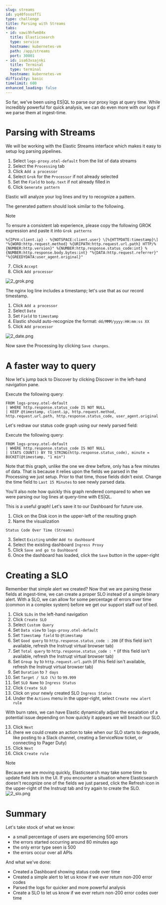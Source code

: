 ```yaml
---
slug: streams
id: yq40fososffi
type: challenge
title: Parsing with Streams
tabs:
- id: vawi9hfwm84x
  title: Elasticsearch
  type: service
  hostname: kubernetes-vm
  path: /app/streams
  port: 30001
- id: isa63xsajnki
  title: Terminal
  type: terminal
  hostname: kubernetes-vm
difficulty: basic
timelimit: 600
enhanced_loading: false
---
```

So far, we've been using ES|QL to parse our proxy logs at query time. While incredibly powerful for quick analysis, we can do even more with our logs if we parse them at ingest-time.

# Parsing with Streams

We will be working with the Elastic Streams interface which makes it easy to setup log parsing pipelines.

1. Select `logs-proxy.otel-default` from the list of data streams
2. Select the `Processing` tab
3. Click `Add a processor`
4. Select `Grok` for the `Processor` if not already selected
5. Set the `Field` to `body.text` if not already filled in
6. Click `Generate pattern`

Elastic will analyze your log lines and try to recognize a pattern.

The generated pattern should look similar to the following.

> [!NOTE]
> To ensure a consistent lab experience, please copy the following GROK expression and paste it into `Grok patterns`

```
%{IPV4:client.ip} - %{NOTSPACE:client.user} \[%{HTTPDATE:timestamp}\] "%{WORD:http.request.method} %{URIPATH:http.request.url.path} HTTP/%{NUMBER:http.version}" %{NUMBER:http.response.status_code:int} %{NUMBER:http.response.body.bytes:int} "%{DATA:http.request.referrer}" "%{GREEDYDATA:user_agent.original}"
```

7. Click `Accept`
8. Click `Add processor`

![2_grok.png](../assets/2_grok.png)

The nginx log line includes a timestamp; let's use that as our record timestamp.

1. Click `Add a processor`
2. Select `Date`
3. Set `Field` to `timestamp`
4. Elastic should auto-recognize the format: `dd/MMM/yyyy:HH:mm:ss XX`
5. Click `Add processor`

![2_date.png](../assets/2_date.png)

Now save the Processing by clicking `Save changes`.

# A faster way to query

Now let's jump back to Discover by clicking Discover in the left-hand navigation pane.

Execute the following query:
```esql
FROM logs-proxy.otel-default
| WHERE http.response.status_code IS NOT NULL
| KEEP @timestamp, client.ip, http.request.method, http.request.url.path, http.response.status_code, user_agent.original
```

Let's redraw our status code graph using our newly parsed field:

Execute the following query:
```
FROM logs-proxy.otel-default
| WHERE http.response.status_code IS NOT NULL
| STATS COUNT() BY TO_STRING(http.response.status_code), minute = BUCKET(@timestamp, "1 min")
```

Note that this graph, unlike the one we drew before, only has a few minutes of data. That is because it relies upon the fields we parsed in the Processing we just setup. Prior to that time, those fields didn't exist. Change the time field to `Last 15 Minutes` to see newly parsed data.

You'll also note how quickly this graph rendered compared to when we were parsing our log lines at query-time with ES|QL.

This is a useful graph! Let's save it to our Dashboard for future use.

1. Click on the Disk icon in the upper-left of the resulting graph
2. Name the visualization
  ```
  Status Code Over Time (Streams)
  ```
3. Select `Existing` under `Add to dashboard`
4. Select the existing dashboard `Ingress Proxy`
4. Click `Save and go to Dashboard`
5. Once the dashboard has loaded, click the `Save` button in the upper-right

# Creating a SLO

Remember that simple alert we created? Now that we are parsing these fields at ingest-time, we can create a proper SLO instead of a simple binary alert. With a SLO, we can allow for some percentage of errors over time (common in a complex system) before we get our support staff out of bed.

1. Click `SLOs` in the left-hand navigation
2. Click `Create SLO`
3. Select `Custom Query`
4. Set `Data view` to `logs-proxy.otel-default`
5. Set `Timestamp field` to `@timestamp`
6. Set `Good query` to `http.response.status_code : 200`  (if this field isn't available, refresh the Instruqt virtual browser tab)
7. Set `Total query` to `http.response.status_code : *` (if this field isn't available, refresh the Instruqt virtual browser tab)
8. Set `Group by` to `http.request.url.path` (if this field isn't available, refresh the Instruqt virtual browser tab)
9. Set `Duration` to `7 days`
10. Set `Target / SLO (%)` to `99.999`
11. Set `SLO Name` to `Ingress Status`
12. Click `Create SLO`
13. Click on your newly created SLO `Ingress Status`
14. Under the `Actions` menu in the upper-right, select `Create new alert rule`

With burn rates, we can have Elastic dynamically adjust the escalation of a potential issue depending on how quickly it appears we will breach our SLO.

13. Click `Next`
14. (here we could create an action to take when our SLO starts to degrade, like posting to a Slack channel, creating a ServiceNow ticket, or connecting to Pager Duty)
15. Click `Next`
16. Click `Create rule`

> [!NOTE]
> Because we are moving quickly, Elasticsearch may take some time to update field lists in the UI. If you encounter a situation where Elasticsearch doesn't recognize one of the fields we just parsed, click the Refresh icon in the upper-right of the Instruqt tab and try again to create the SLO. ![2_slo.png](../assets/2_slo.png)

# Summary

Let's take stock of what we know:

* a small percentage of users are experiencing 500 errors
* the errors started occurring around 80 minutes ago
* the only error type seen is 500
* the errors occur over all APIs

And what we've done:

* Created a Dashboard showing status code over time
* Created a simple alert to let us know if we ever return non-200 error codes
* Parsed the logs for quicker and more powerful analysis
* Create a SLO to let us know if we ever return non-200 error codes over time
